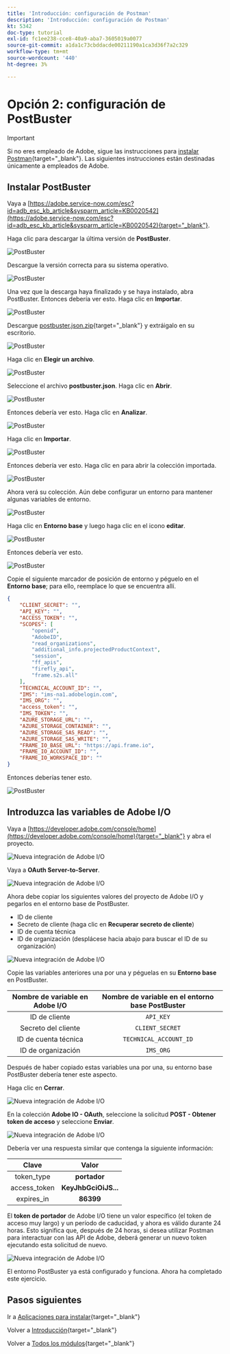 ```yaml
---
title: 'Introducción: configuración de Postman'
description: 'Introducción: configuración de Postman'
kt: 5342
doc-type: tutorial
exl-id: fc1ee238-cce8-40a9-aba7-3605019a0077
source-git-commit: a1da1c73cbddacde00211190a1ca3d36f7a2c329
workflow-type: tm+mt
source-wordcount: '440'
ht-degree: 3%

---
```


# Opción 2: configuración de PostBuster

>[!IMPORTANT]
>
>Si no eres empleado de Adobe, sigue las instrucciones para [instalar Postman](./ex7.md){target="_blank"}. Las siguientes instrucciones están destinadas únicamente a empleados de Adobe.

## Instalar PostBuster

Vaya a [https://adobe.service-now.com/esc?id=adb_esc_kb_article&sysparm_article=KB0020542](https://adobe.service-now.com/esc?id=adb_esc_kb_article&sysparm_article=KB0020542){target="_blank"}.

Haga clic para descargar la última versión de **PostBuster**.

![PostBuster](./images/pb1.png)

Descargue la versión correcta para su sistema operativo.

![PostBuster](./images/pb2.png)

Una vez que la descarga haya finalizado y se haya instalado, abra PostBuster. Entonces debería ver esto. Haga clic en **Importar**.

![PostBuster](./images/pb3.png)

Descargue [postbuster.json.zip](./../../../assets/postman/postbuster.json.zip){target="_blank"} y extráigalo en su escritorio.

![PostBuster](./images/pbpb.png)

Haga clic en **Elegir un archivo**.

![PostBuster](./images/pb4.png)

Seleccione el archivo **postbuster.json**. Haga clic en **Abrir**.

![PostBuster](./images/pb5.png)

Entonces debería ver esto. Haga clic en **Analizar**.

![PostBuster](./images/pb6.png)

Haga clic en **Importar**.

![PostBuster](./images/pb7.png)

Entonces debería ver esto. Haga clic en para abrir la colección importada.

![PostBuster](./images/pb8.png)

Ahora verá su colección. Aún debe configurar un entorno para mantener algunas variables de entorno.

![PostBuster](./images/pb9.png)

Haga clic en **Entorno base** y luego haga clic en el icono **editar**.

![PostBuster](./images/pb10.png)

Entonces debería ver esto.

![PostBuster](./images/pb11.png)

Copie el siguiente marcador de posición de entorno y péguelo en el **Entorno base**; para ello, reemplace lo que se encuentra allí.

```json
{
	"CLIENT_SECRET": "",
	"API_KEY": "",
	"ACCESS_TOKEN": "",
	"SCOPES": [
		"openid",
		"AdobeID",
		"read_organizations", 
		"additional_info.projectedProductContext", 
		"session",
		"ff_apis",
		"firefly_api",
		"frame.s2s.all"
	],
	"TECHNICAL_ACCOUNT_ID": "",
	"IMS": "ims-na1.adobelogin.com",
	"IMS_ORG": "",
	"access_token": "",
	"IMS_TOKEN": "",
	"AZURE_STORAGE_URL": "",
	"AZURE_STORAGE_CONTAINER": "",
	"AZURE_STORAGE_SAS_READ": "",
	"AZURE_STORAGE_SAS_WRITE": "",
	"FRAME_IO_BASE_URL": "https://api.frame.io",
	"FRAME_IO_ACCOUNT_ID": "",
	"FRAME_IO_WORKSPACE_ID": ""
}
```

Entonces deberías tener esto.

![PostBuster](./images/pb12.png)

## Introduzca las variables de Adobe I/O

Vaya a [https://developer.adobe.com/console/home](https://developer.adobe.com/console/home){target="_blank"} y abra el proyecto.

![Nueva integración de Adobe I/O](./images/iopr.png)

Vaya a **OAuth Server-to-Server**.

![Nueva integración de Adobe I/O](./images/iopbvar1.png)

Ahora debe copiar los siguientes valores del proyecto de Adobe I/O y pegarlos en el entorno base de PostBuster.

- ID de cliente
- Secreto de cliente (haga clic en **Recuperar secreto de cliente**)
- ID de cuenta técnica
- ID de organización (desplácese hacia abajo para buscar el ID de su organización)

![Nueva integración de Adobe I/O](./images/iopbvar2.png)

Copie las variables anteriores una por una y péguelas en su **Entorno base** en PostBuster.

| Nombre de variable en Adobe I/O | Nombre de variable en el entorno base PostBuster |
|:-------------:| :---------------:| 
| ID de cliente | `API_KEY` |
| Secreto del cliente | `CLIENT_SECRET` |
| ID de cuenta técnica | `TECHNICAL_ACCOUNT_ID` |
| ID de organización | `IMS_ORG` |

Después de haber copiado estas variables una por una, su entorno base PostBuster debería tener este aspecto.

Haga clic en **Cerrar**.

![Nueva integración de Adobe I/O](./images/iopbvar3.png)

En la colección **Adobe IO - OAuth**, seleccione la solicitud **POST - Obtener token de acceso** y seleccione **Enviar**.

![Nueva integración de Adobe I/O](./images/iopbvar3a.png)

Debería ver una respuesta similar que contenga la siguiente información:

| Clave | Valor |
|:-------------:| :---------------:| 
| token_type | **portador** |
| access_token | **KeyJhbGciOiJS...** |
| expires_in | **86399** |

El **token de portador** de Adobe I/O tiene un valor específico (el token de acceso muy largo) y un período de caducidad, y ahora es válido durante 24 horas. Esto significa que, después de 24 horas, si desea utilizar Postman para interactuar con las API de Adobe, deberá generar un nuevo token ejecutando esta solicitud de nuevo.

![Nueva integración de Adobe I/O](./images/iopbvar4.png)

El entorno PostBuster ya está configurado y funciona. Ahora ha completado este ejercicio.

## Pasos siguientes

Ir a [Aplicaciones para instalar](./ex9.md){target="_blank"}

Volver a [Introducción](./getting-started.md){target="_blank"}

Volver a [Todos los módulos](./../../../overview.md){target="_blank"}

